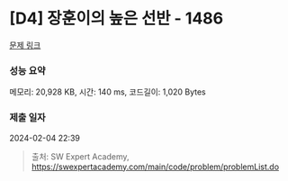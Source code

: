# [D4] 장훈이의 높은 선반 - 1486 

[문제 링크](https://swexpertacademy.com/main/code/problem/problemDetail.do?contestProbId=AV2b7Yf6ABcBBASw) 

### 성능 요약

메모리: 20,928 KB, 시간: 140 ms, 코드길이: 1,020 Bytes

### 제출 일자

2024-02-04 22:39



> 출처: SW Expert Academy, https://swexpertacademy.com/main/code/problem/problemList.do